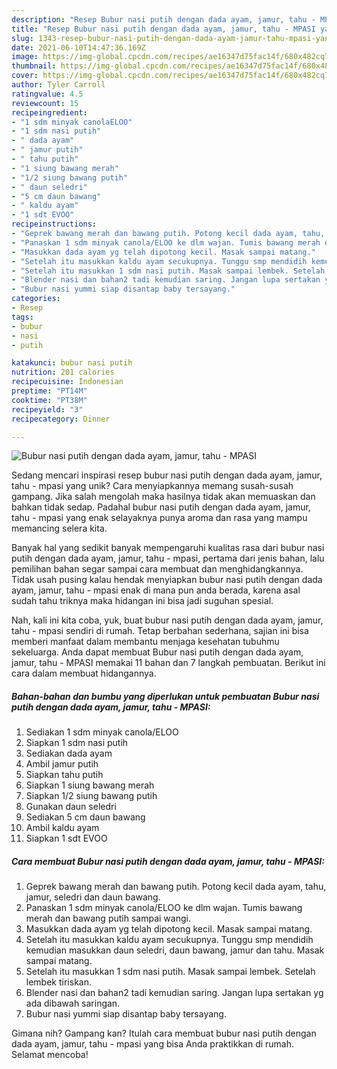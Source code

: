 ```yaml
---
description: "Resep Bubur nasi putih dengan dada ayam, jamur, tahu - MPASI yang Bikin Ngiler"
title: "Resep Bubur nasi putih dengan dada ayam, jamur, tahu - MPASI yang Bikin Ngiler"
slug: 1343-resep-bubur-nasi-putih-dengan-dada-ayam-jamur-tahu-mpasi-yang-bikin-ngiler
date: 2021-06-10T14:47:36.169Z
image: https://img-global.cpcdn.com/recipes/ae16347d75fac14f/680x482cq70/bubur-nasi-putih-dengan-dada-ayam-jamur-tahu-mpasi-foto-resep-utama.jpg
thumbnail: https://img-global.cpcdn.com/recipes/ae16347d75fac14f/680x482cq70/bubur-nasi-putih-dengan-dada-ayam-jamur-tahu-mpasi-foto-resep-utama.jpg
cover: https://img-global.cpcdn.com/recipes/ae16347d75fac14f/680x482cq70/bubur-nasi-putih-dengan-dada-ayam-jamur-tahu-mpasi-foto-resep-utama.jpg
author: Tyler Carroll
ratingvalue: 4.5
reviewcount: 15
recipeingredient:
- "1 sdm minyak canolaELOO"
- "1 sdm nasi putih"
- " dada ayam"
- " jamur putih"
- " tahu putih"
- "1 siung bawang merah"
- "1/2 siung bawang putih"
- " daun seledri"
- "5 cm daun bawang"
- " kaldu ayam"
- "1 sdt EVOO"
recipeinstructions:
- "Geprek bawang merah dan bawang putih. Potong kecil dada ayam, tahu, jamur, seledri dan daun bawang."
- "Panaskan 1 sdm minyak canola/ELOO ke dlm wajan. Tumis bawang merah dan bawang putih sampai wangi."
- "Masukkan dada ayam yg telah dipotong kecil. Masak sampai matang."
- "Setelah itu masukkan kaldu ayam secukupnya. Tunggu smp mendidih kemudian masukkan daun seledri, daun bawang, jamur dan tahu. Masak sampai matang."
- "Setelah itu masukkan 1 sdm nasi putih. Masak sampai lembek. Setelah lembek tiriskan."
- "Blender nasi dan bahan2 tadi kemudian saring. Jangan lupa sertakan yg ada dibawah saringan."
- "Bubur nasi yummi siap disantap baby tersayang."
categories:
- Resep
tags:
- bubur
- nasi
- putih

katakunci: bubur nasi putih 
nutrition: 201 calories
recipecuisine: Indonesian
preptime: "PT14M"
cooktime: "PT38M"
recipeyield: "3"
recipecategory: Dinner

---
```



![Bubur nasi putih dengan dada ayam, jamur, tahu - MPASI](https://img-global.cpcdn.com/recipes/ae16347d75fac14f/680x482cq70/bubur-nasi-putih-dengan-dada-ayam-jamur-tahu-mpasi-foto-resep-utama.jpg)

Sedang mencari inspirasi resep bubur nasi putih dengan dada ayam, jamur, tahu - mpasi yang unik? Cara menyiapkannya memang susah-susah gampang. Jika salah mengolah maka hasilnya tidak akan memuaskan dan bahkan tidak sedap. Padahal bubur nasi putih dengan dada ayam, jamur, tahu - mpasi yang enak selayaknya punya aroma dan rasa yang mampu memancing selera kita.



Banyak hal yang sedikit banyak mempengaruhi kualitas rasa dari bubur nasi putih dengan dada ayam, jamur, tahu - mpasi, pertama dari jenis bahan, lalu pemilihan bahan segar sampai cara membuat dan menghidangkannya. Tidak usah pusing kalau hendak menyiapkan bubur nasi putih dengan dada ayam, jamur, tahu - mpasi enak di mana pun anda berada, karena asal sudah tahu triknya maka hidangan ini bisa jadi suguhan spesial.


Nah, kali ini kita coba, yuk, buat bubur nasi putih dengan dada ayam, jamur, tahu - mpasi sendiri di rumah. Tetap berbahan sederhana, sajian ini bisa memberi manfaat dalam membantu menjaga kesehatan tubuhmu sekeluarga. Anda dapat membuat Bubur nasi putih dengan dada ayam, jamur, tahu - MPASI memakai 11 bahan dan 7 langkah pembuatan. Berikut ini cara dalam membuat hidangannya.

<!--inarticleads1-->

##### Bahan-bahan dan bumbu yang diperlukan untuk pembuatan Bubur nasi putih dengan dada ayam, jamur, tahu - MPASI:

1. Sediakan 1 sdm minyak canola/ELOO
1. Siapkan 1 sdm nasi putih
1. Sediakan  dada ayam
1. Ambil  jamur putih
1. Siapkan  tahu putih
1. Siapkan 1 siung bawang merah
1. Siapkan 1/2 siung bawang putih
1. Gunakan  daun seledri
1. Sediakan 5 cm daun bawang
1. Ambil  kaldu ayam
1. Siapkan 1 sdt EVOO




<!--inarticleads2-->

##### Cara membuat Bubur nasi putih dengan dada ayam, jamur, tahu - MPASI:

1. Geprek bawang merah dan bawang putih. Potong kecil dada ayam, tahu, jamur, seledri dan daun bawang.
1. Panaskan 1 sdm minyak canola/ELOO ke dlm wajan. Tumis bawang merah dan bawang putih sampai wangi.
1. Masukkan dada ayam yg telah dipotong kecil. Masak sampai matang.
1. Setelah itu masukkan kaldu ayam secukupnya. Tunggu smp mendidih kemudian masukkan daun seledri, daun bawang, jamur dan tahu. Masak sampai matang.
1. Setelah itu masukkan 1 sdm nasi putih. Masak sampai lembek. Setelah lembek tiriskan.
1. Blender nasi dan bahan2 tadi kemudian saring. Jangan lupa sertakan yg ada dibawah saringan.
1. Bubur nasi yummi siap disantap baby tersayang.




Gimana nih? Gampang kan? Itulah cara membuat bubur nasi putih dengan dada ayam, jamur, tahu - mpasi yang bisa Anda praktikkan di rumah. Selamat mencoba!

